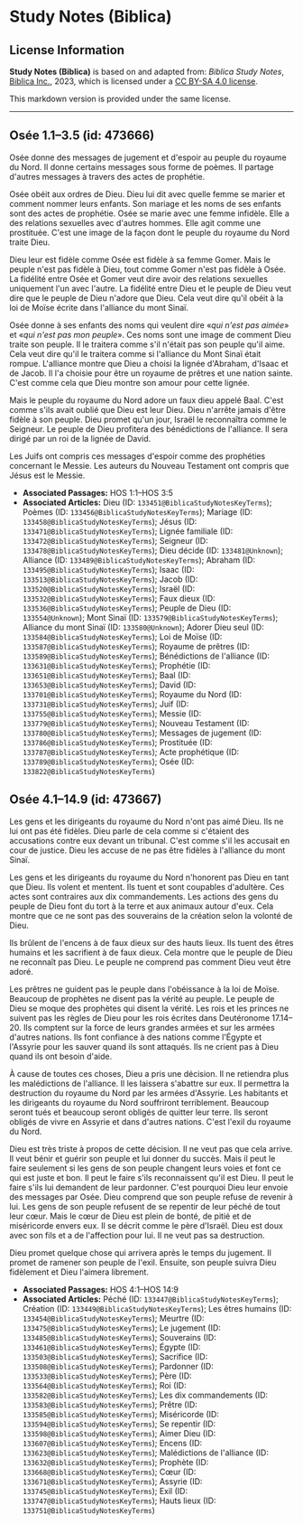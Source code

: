 # Study Notes (Biblica)

## License Information

**Study Notes (Biblica)** is based on and adapted from: _Biblica Study Notes_, [Biblica Inc.](https://www.biblica.com/), 2023, which is licensed under a [CC BY-SA 4.0 license](https://creativecommons.org/licenses/by-sa/4.0/legalcode.en).

This markdown version is provided under the same license.



--------------------------------

## Osée 1.1–3.5 (id: 473666)

Osée donne des messages de jugement et d'espoir au peuple du royaume du Nord. Il donne certains messages sous forme de poèmes. Il partage d'autres messages à travers des actes de prophétie.

Osée obéit aux ordres de Dieu. Dieu lui dit avec quelle femme se marier et comment nommer leurs enfants. Son mariage et les noms de ses enfants sont des actes de prophétie. Osée se marie avec une femme infidèle. Elle a des relations sexuelles avec d'autres hommes. Elle agit comme une prostituée. C'est une image de la façon dont le peuple du royaume du Nord traite Dieu.

Dieu leur est fidèle comme Osée est fidèle à sa femme Gomer. Mais le peuple n'est pas fidèle à Dieu, tout comme Gomer n'est pas fidèle à Osée. La fidélité entre Osée et Gomer veut dire avoir des relations sexuelles uniquement l'un avec l'autre. La fidélité entre Dieu et le peuple de Dieu veut dire que le peuple de Dieu n'adore que Dieu. Cela veut dire qu'il obéit à la loi de Moïse écrite dans l'alliance du mont Sinaï.

Osée donne à ses enfants des noms qui veulent dire «*qui n'est pas aimée*» et «*qui n'est pas mon peuple*». Ces noms sont une image de comment Dieu traite son peuple. Il le traitera comme s'il n'était pas son peuple qu'il aime. Cela veut dire qu'il le traitera comme si l'alliance du Mont Sinaï était rompue. L'alliance montre que Dieu a choisi la lignée d'Abraham, d'Isaac et de Jacob. Il l'a choisie pour être un royaume de prêtres et une nation sainte. C'est comme cela que Dieu montre son amour pour cette lignée.

Mais le peuple du royaume du Nord adore un faux dieu appelé Baal. C'est comme s'ils avait oublié que Dieu est leur Dieu. Dieu n'arrête jamais d'être fidèle à son peuple. Dieu promet qu'un jour, Israël le reconnaîtra comme le Seigneur. Le peuple de Dieu profitera des bénédictions de l'alliance. Il sera dirigé par un roi de la lignée de David.

Les Juifs ont compris ces messages d'espoir comme des prophéties concernant le Messie. Les auteurs du Nouveau Testament ont compris que Jésus est le Messie.

* **Associated Passages:** HOS 1:1–HOS 3:5
* **Associated Articles:** Dieu (ID: `133451@BiblicaStudyNotesKeyTerms`); Poèmes (ID: `133456@BiblicaStudyNotesKeyTerms`); Mariage (ID: `133458@BiblicaStudyNotesKeyTerms`); Jésus (ID: `133471@BiblicaStudyNotesKeyTerms`); Lignée familiale (ID: `133472@BiblicaStudyNotesKeyTerms`); Seigneur (ID: `133478@BiblicaStudyNotesKeyTerms`); Dieu décide (ID: `133481@Unknown`); Alliance (ID: `133489@BiblicaStudyNotesKeyTerms`); Abraham (ID: `133495@BiblicaStudyNotesKeyTerms`); Isaac (ID: `133513@BiblicaStudyNotesKeyTerms`); Jacob (ID: `133520@BiblicaStudyNotesKeyTerms`); Israël (ID: `133532@BiblicaStudyNotesKeyTerms`); Faux dieux (ID: `133536@BiblicaStudyNotesKeyTerms`); Peuple de Dieu (ID: `133554@Unknown`); Mont Sinaï (ID: `133579@BiblicaStudyNotesKeyTerms`); Alliance du mont Sinaï (ID: `133580@Unknown`); Adorer Dieu seul (ID: `133584@BiblicaStudyNotesKeyTerms`); Loi de Moïse (ID: `133587@BiblicaStudyNotesKeyTerms`); Royaume de prêtres (ID: `133589@BiblicaStudyNotesKeyTerms`); Bénédictions de l'alliance (ID: `133631@BiblicaStudyNotesKeyTerms`); Prophétie (ID: `133651@BiblicaStudyNotesKeyTerms`); Baal (ID: `133653@BiblicaStudyNotesKeyTerms`); David (ID: `133701@BiblicaStudyNotesKeyTerms`); Royaume du Nord (ID: `133731@BiblicaStudyNotesKeyTerms`); Juif (ID: `133755@BiblicaStudyNotesKeyTerms`); Messie (ID: `133779@BiblicaStudyNotesKeyTerms`); Nouveau Testament (ID: `133780@BiblicaStudyNotesKeyTerms`); Messages de jugement (ID: `133786@BiblicaStudyNotesKeyTerms`); Prostituée (ID: `133787@BiblicaStudyNotesKeyTerms`); Acte prophétique (ID: `133789@BiblicaStudyNotesKeyTerms`); Osée (ID: `133822@BiblicaStudyNotesKeyTerms`)

## Osée 4.1–14.9 (id: 473667)

Les gens et les dirigeants du royaume du Nord n'ont pas aimé Dieu. Ils ne lui ont pas été fidèles. Dieu parle de cela comme si c'étaient des accusations contre eux devant un tribunal. C'est comme s'il les accusait en cour de justice. Dieu les accuse de ne pas être fidèles à l'alliance du mont Sinaï.

Les gens et les dirigeants du royaume du Nord n'honorent pas Dieu en tant que Dieu. Ils volent et mentent. Ils tuent et sont coupables d'adultère. Ces actes sont contraires aux dix commandements. Les actions des gens du peuple de Dieu font du tort à la terre et aux animaux autour d'eux. Cela montre que ce ne sont pas des souverains de la création selon la volonté de Dieu.

Ils brûlent de l'encens à de faux dieux sur des hauts lieux. Ils tuent des êtres humains et les sacrifient à de faux dieux. Cela montre que le peuple de Dieu ne reconnaît pas Dieu. Le peuple ne comprend pas comment Dieu veut être adoré.

Les prêtres ne guident pas le peuple dans l'obéissance à la loi de Moïse. Beaucoup de prophètes ne disent pas la vérité au peuple. Le peuple de Dieu se moque des prophètes qui disent la vérité. Les rois et les princes ne suivent pas les règles de Dieu pour les rois écrites dans Deutéronome 17\.14–20\. Ils comptent sur la force de leurs grandes armées et sur les armées d'autres nations. Ils font confiance à des nations comme l'Égypte et l'Assyrie pour les sauver quand ils sont attaqués. Ils ne crient pas à Dieu quand ils ont besoin d'aide.

À cause de toutes ces choses, Dieu a pris une décision. Il ne retiendra plus les malédictions de l'alliance. Il les laissera s'abattre sur eux. Il permettra la destruction du royaume du Nord par les armées d'Assyrie. Les habitants et les dirigeants du royaume du Nord souffriront terriblement. Beaucoup seront tués et beaucoup seront obligés de quitter leur terre. Ils seront obligés de vivre en Assyrie et dans d'autres nations. C'est l'exil du royaume du Nord.

Dieu est très triste à propos de cette décision. Il ne veut pas que cela arrive. Il veut bénir et guérir son peuple et lui donner du succès. Mais il peut le faire seulement si les gens de son peuple changent leurs voies et font ce qui est juste et bon. Il peut le faire s'ils reconnaissent qu'il est Dieu. Il peut le faire s'ils lui demandent de leur pardonner. C'est pourquoi Dieu leur envoie des messages par Osée. Dieu comprend que son peuple refuse de revenir à lui. Les gens de son peuple refusent de se repentir de leur péché de tout leur cœur. Mais le cœur de Dieu est plein de bonté, de pitié et de miséricorde envers eux. Il se décrit comme le père d'Israël. Dieu est doux avec son fils et a de l'affection pour lui. Il ne veut pas sa destruction.

Dieu promet quelque chose qui arrivera après le temps du jugement. Il promet de ramener son peuple de l'exil. Ensuite, son peuple suivra Dieu fidèlement et Dieu l'aimera librement.

* **Associated Passages:** HOS 4:1–HOS 14:9
* **Associated Articles:** Péché (ID: `133447@BiblicaStudyNotesKeyTerms`); Création (ID: `133449@BiblicaStudyNotesKeyTerms`); Les êtres humains (ID: `133454@BiblicaStudyNotesKeyTerms`); Meurtre (ID: `133475@BiblicaStudyNotesKeyTerms`); Le jugement (ID: `133485@BiblicaStudyNotesKeyTerms`); Souverains (ID: `133461@BiblicaStudyNotesKeyTerms`); Égypte (ID: `133503@BiblicaStudyNotesKeyTerms`); Sacrifice (ID: `133508@BiblicaStudyNotesKeyTerms`); Pardonner (ID: `133533@BiblicaStudyNotesKeyTerms`); Père (ID: `133564@BiblicaStudyNotesKeyTerms`); Roi (ID: `133582@BiblicaStudyNotesKeyTerms`); Les dix commandements (ID: `133583@BiblicaStudyNotesKeyTerms`); Prêtre (ID: `133585@BiblicaStudyNotesKeyTerms`); Miséricorde (ID: `133594@BiblicaStudyNotesKeyTerms`); Se repentir (ID: `133598@BiblicaStudyNotesKeyTerms`); Aimer Dieu (ID: `133607@BiblicaStudyNotesKeyTerms`); Encens (ID: `133623@BiblicaStudyNotesKeyTerms`); Malédictions de l'alliance (ID: `133632@BiblicaStudyNotesKeyTerms`); Prophète (ID: `133668@BiblicaStudyNotesKeyTerms`); Cœur (ID: `133671@BiblicaStudyNotesKeyTerms`); Assyrie (ID: `133745@BiblicaStudyNotesKeyTerms`); Exil (ID: `133747@BiblicaStudyNotesKeyTerms`); Hauts lieux (ID: `133751@BiblicaStudyNotesKeyTerms`)

